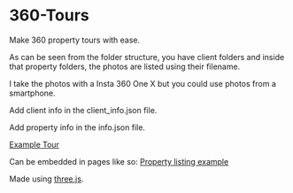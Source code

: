 # 360-Tours

Make 360 property tours with ease.

As can be seen from the folder structure, you have client folders and inside that property folders, the photos are listed using their filename.

I take the photos with a Insta 360 One X but you could use photos from a smartphone.

Add client info in the client_info.json file.

Add property info in the info.json file.

[Example Tour](https://samsstills.co.uk/tours/?c=1&p=1)

Can be embedded in pages like so: [Property listing example](https://samsstills.co.uk/tours/listing.html)

Made using [three.js](https://github.com/mrdoob/three.js/).
